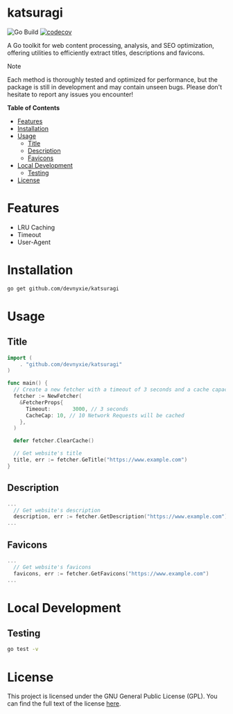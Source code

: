 # katsuragi

![Go Build](https://github.com/devnyxie/katsuragi/actions/workflows/go.yml/badge.svg)
[![codecov](https://codecov.io/github/devnyxie/katsuragi/branch/main/graph/badge.svg?token=XFRMNJA858)](https://codecov.io/github/devnyxie/katsuragi)

A Go toolkit for web content processing, analysis, and SEO optimization, offering utilities to efficiently extract titles, descriptions and favicons.

> [!NOTE]
> Each method is thoroughly tested and optimized for performance, but the package is still in development and may contain unseen bugs. Please don't hesitate to report any issues you encounter!

<!-- START doctoc generated TOC please keep comment here to allow auto update -->
<!-- DON'T EDIT THIS SECTION, INSTEAD RE-RUN doctoc TO UPDATE -->
**Table of Contents**

- [Features](#features)
- [Installation](#installation)
- [Usage](#usage)
  - [Title](#title)
  - [Description](#description)
  - [Favicons](#favicons)
- [Local Development](#local-development)
  - [Testing](#testing)
- [License](#license)

<!-- END doctoc generated TOC please keep comment here to allow auto update -->

# Features

- LRU Caching
- Timeout
- User-Agent

# Installation

```bash
go get github.com/devnyxie/katsuragi
```

# Usage

## Title

```go
import (
	. "github.com/devnyxie/katsuragi"
)

func main() {
  // Create a new fetcher with a timeout of 3 seconds and a cache capacity of 10
  fetcher := NewFetcher(
    &FetcherProps{
      Timeout:       3000, // 3 seconds
      CacheCap: 10, // 10 Network Requests will be cached
    },
  )

  defer fetcher.ClearCache()

  // Get website's title
  title, err := fetcher.GeTitle("https://www.example.com")
}
```

## Description

```go
...
  // Get website's description
  description, err := fetcher.GetDescription("https://www.example.com")
...
```

## Favicons

```go
...
  // Get website's favicons
  favicons, err := fetcher.GetFavicons("https://www.example.com")
...
```

# Local Development

## Testing

```bash
go test -v
```

# License

This project is licensed under the GNU General Public License (GPL). You can find the full text of the license [here](https://www.gnu.org/licenses/gpl-3.0.en.html).
